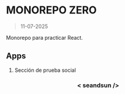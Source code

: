 # MONOREPO ZERO

>11-07-2025

Monorepo para practicar React.

## Apps

1. Sección de prueba social

<h3 align="center">< seandsun /></h3>